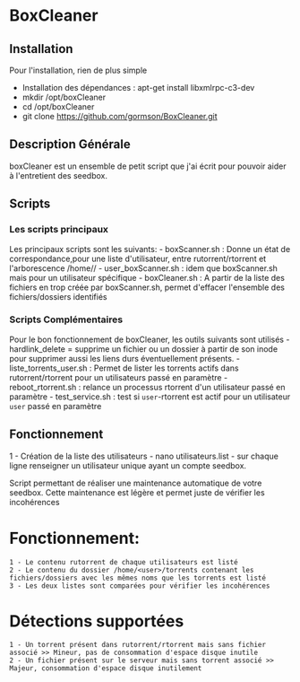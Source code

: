 # BoxCleaner

## Installation

Pour l'installation, rien de plus simple
- Installation des dépendances : apt-get install libxmlrpc-c3-dev
- mkdir /opt/boxCleaner
- cd /opt/boxCleaner
- git clone https://github.com/gormson/BoxCleaner.git

## Description Générale

boxCleaner est un ensemble de petit script que j'ai écrit pour pouvoir aider à l'entretient des seedbox.

## Scripts

### Les scripts principaux

Les principaux scripts sont les suivants:
	- boxScanner.sh : Donne un état de correspondance,pour une liste d'utilisateur, entre rutorrent/rtorrent et l'arborescence /home/<user>/
	- user_boxScanner.sh : idem que boxScanner.sh mais pour un utilisateur spécifique
	- boxCleaner.sh : A partir de la liste des fichiers en trop créée par boxScanner.sh, permet d'effacer l'ensemble des fichiers/dossiers identifiés

### Scripts Complémentaires

Pour le bon fonctionnement de boxCleaner, les outils suivants sont utilisés
	- hardlink_delete = supprime un fichier ou un dossier à partir de son inode pour supprimer aussi les liens durs éventuellement présents.
	- liste_torrents_user.sh : Permet de lister les torrents actifs dans rutorrent/rtorrent pour un utilisateurs passé en paramètre
	- reboot_rtorrent.sh : relance un processus rtorrent d'un utilisateur passé en paramètre
	- test_service.sh : test si `user`-rtorrent est actif pour un utilisateur `user` passé en paramètre

## Fonctionnement

1 - Création de la liste des utilisateurs 
	- nano utilisateurs.list
	- sur chaque ligne renseigner un utilisateur unique ayant un compte seedbox.


Script permettant de réaliser une maintenance automatique de votre seedbox.
Cette maintenance est légère et permet juste de vérifier les incohérences

# Fonctionnement:
	1 - Le contenu rutorrent de chaque utilisateurs est listé
	2 - Le contenu du dossier /home/<user>/torrents contenant les fichiers/dossiers avec les mêmes noms que les torrents est listé
	3 - Les deux listes sont comparées pour vérifier les incohérences
	
# Détections supportées
	1 - Un torrent présent dans rutorrent/rtorrent mais sans fichier associé >> Mineur, pas de consommation d'espace disque inutile
	2 - Un fichier présent sur le serveur mais sans torrent associé >> Majeur, consommation d'espace disque inutilement
	

